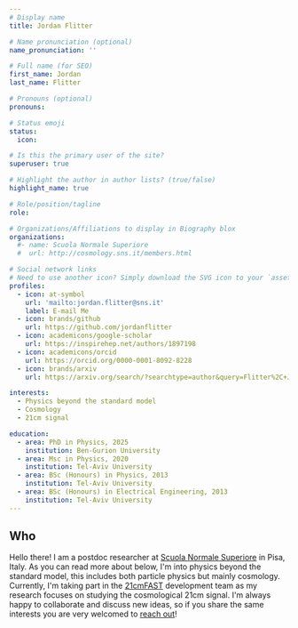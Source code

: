 ```yaml
---
# Display name
title: Jordan Flitter

# Name pronunciation (optional)
name_pronunciation: ''

# Full name (for SEO)
first_name: Jordan
last_name: Flitter

# Pronouns (optional)
pronouns: 

# Status emoji
status:
  icon: 

# Is this the primary user of the site?
superuser: true

# Highlight the author in author lists? (true/false)
highlight_name: true

# Role/position/tagline
role: 

# Organizations/Affiliations to display in Biography blox
organizations:
  #- name: Scuola Normale Superiore
  #  url: http://cosmology.sns.it/members.html

# Social network links
# Need to use another icon? Simply download the SVG icon to your `assets/media/icons/` folder.
profiles:
  - icon: at-symbol
    url: 'mailto:jordan.flitter@sns.it'
    label: E-mail Me
  - icon: brands/github
    url: https://github.com/jordanflitter
  - icon: academicons/google-scholar
    url: https://inspirehep.net/authors/1897198
  - icon: academicons/orcid
    url: https://orcid.org/0000-0001-8092-8228
  - icon: brands/arxiv
    url: https://arxiv.org/search/?searchtype=author&query=Flitter%2C+J

interests:
  - Physics beyond the standard model
  - Cosmology
  - 21cm signal

education:
  - area: PhD in Physics, 2025
    institution: Ben-Gurion University
  - area: Msc in Physics, 2020
    institution: Tel-Aviv University
  - area: BSc (Honours) in Physics, 2013
    institution: Tel-Aviv University
  - area: BSc (Honours) in Electrical Engineering, 2013
    institution: Tel-Aviv University 
---
```


## Who

Hello there! I am a postdoc researcher at [Scuola Normale Superiore](http://cosmology.sns.it/index.html) in Pisa, Italy. As you can read more about below, I'm into physics beyond the standard model, this includes both particle physics but mainly cosmology. Currently, I'm taking part in the [21cmFAST](https://github.com/21cmfast/21cmFAST) development team as my research focuses on studying the cosmological 21cm signal. I'm always happy to collaborate and discuss new ideas, so if you share the same interests you are very welcomed to [reach out](mailto:jordan.flitter@sns.it)!
